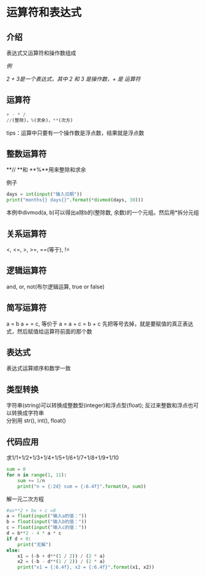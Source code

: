# 运算符和表达式

## 介绍  

表达式又运算符和操作数组成  

*例*  

*2 + 3是一个表达式，其中 2 和 3 是操作数，+ 是 运算符*  

## 运算符  

```python
+ - * / 
//(整除)，%(求余)，**(次方)
```

tips：运算中只要有一个操作数是浮点数，结果就是浮点数  

## 整数运算符

**// **和 **%**用来整除和求余  

例子  

```python
days = int(input("输入日期"))
print("months{} days{}".format(*divmod(days, 30)))
```

本例中divmod(a, b)可以得出a除b的(整除数, 余数)的一个元组。然后用*拆分元组

## 关系运算符  

<, <=, >, >=, ==(等于), !=

## 逻辑运算符  

and, or, not(布尔逻辑运算, true or false)

## 简写运算符  

a = b
a + = c, 等价于 a = a + c = b + c
先把等号去掉，就是要赋值的真正表达式，然后赋值给运算符前面的那个数

## 表达式  

表达式运算顺序和数学一致

## 类型转换  

字符串(string)可以转换成整数型(integer)和浮点型(float); 反过来整数和浮点也可以转换成字符串  
分别用 str(), int(), float()  

## 代码应用

求1/1+1/2+1/3+1/4+1/5+1/6+1/7+1/8+1/9+1/10  

```python
sum = 0
for n in range(1, 11):
    sum += 1/n
    print("n = {:2d} sum = {:6.4f}".format(n, sum))
```

解一元二次方程

```python
#ax**2 + bx + c =0
a = float(input("输入a的值："))
b = float(input("输入b的值："))
c = float(input("输入c的值："))
d = b**2 - 4 * a * c
if d < 0:
    print("无解")
else:
    x1 = (-b + d**(1 / 2)) / (2 * a)
    x2 = (-b - d**(1 / 2)) / (2 * a)
    print("x1 = {:6.4f}, x2 = {:6.4f}".format(x1, x2))
```

